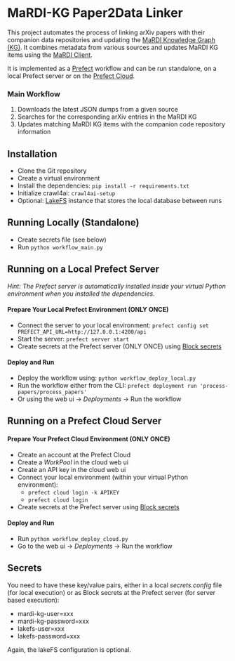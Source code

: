 # MaRDI-KG Paper2Data Linker

This project automates the process of linking arXiv papers with their companion data repositories and updating 
the [MaRDI Knowledge Graph (KG)](https://portal.mardi4nfdi.de/wiki/Service:MaRDI_KG). It combines metadata 
from various sources and updates MaRDI KG items using 
the [MaRDI Client](https://github.com/MaRDI4NFDI/mardiclient). 

It is implemented as a [Prefect](https://docs.prefect.io/v3/get-started/index) workflow and can be run standalone, on a local Prefect server 
or on the [Prefect Cloud](https://www.prefect.io/cloud).

### Main Workflow

1. Downloads the latest JSON dumps from a given source
2. Searches for the corresponding arXiv entries in the MaRDI KG
3. Updates matching MaRDI KG items with the companion code repository information


## Installation

- Clone the Git repository
- Create a virtual environment
- Install the dependencies: `pip install -r requirements.txt`
- Initialize crawl4ai: `crawl4ai-setup`
- Optional: [LakeFS](https://lakefs.io/) instance that stores the local database between runs

## Running Locally (Standalone)

- Create secrets file (see below)
- Run `python workflow_main.py`

## Running on a Local Prefect Server

_Hint: The Prefect server is automatically installed inside your virtual Python environment 
when you installed the dependencies._


#### Prepare Your Local Prefect Environment (ONLY ONCE)
- Connect the server to your local environment: 
  `prefect config set PREFECT_API_URL=http://127.0.0.1:4200/api`
- Start the server: `prefect server start`
- Create secrets at the Prefect server (ONLY ONCE) using [Block secrets](https://docs.prefect.io/v3/develop/blocks)

#### Deploy and Run 
- Deploy the workflow using: `python workflow_deploy_local.py`
- Run the workflow either from the CLI: `prefect deployment run 'process-papers/process_papers'`
- Or using the web ui -> _Deployments_ -> Run the workflow

## Running on a Prefect Cloud Server

#### Prepare Your Prefect Cloud Environment (ONLY ONCE)

- Create an account at the Prefect Cloud
- Create a _WorkPool_ in the cloud web ui
- Create an API key in the cloud web ui
- Connect your local environment (within your virtual Python environment): 
   - `prefect cloud login -k APIKEY`
   - `prefect cloud login`
- Create secrets at the Prefect server using [Block secrets](https://docs.prefect.io/v3/develop/blocks)

#### Deploy and Run 
- Run `python workflow_deploy_cloud.py`
- Go to the web ui -> _Deployments_ -> Run the workflow


## Secrets
You need to have these key/value pairs, either in a local 
_secrets.config_ file (for local execution) or as Block secrets at the 
Prefect server (for server based execution):

- mardi-kg-user=xxx
- mardi-kg-password=xxx
- lakefs-user=xxx
- lakefs-password=xxx

Again, the lakeFS configuration is optional.
